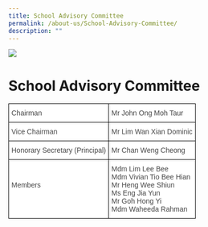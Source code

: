 ```yaml
---
title: School Advisory Committee
permalink: /about-us/School-Advisory-Committee/
description: ""
---
```

![](/images/banner.gif)

School Advisory Committee
=========================

<style type="text/css">
.tg  {border-collapse:collapse;border-spacing:0;}
.tg td{border-color:black;border-style:solid;border-width:1px;font-family:Arial, sans-serif;font-size:14px;
  overflow:hidden;padding:10px 5px;word-break:normal;}
.tg th{border-color:black;border-style:solid;border-width:1px;font-family:Arial, sans-serif;font-size:14px;
  font-weight:normal;overflow:hidden;padding:10px 5px;word-break:normal;}
.tg .tg-fwnj{background-color:#FFF;color:#454545;text-align:left;vertical-align:top}
</style>
<table class="tg">
<thead>
  <tr>
    <th class="tg-fwnj">Chairman</th>
    <th class="tg-fwnj">Mr John Ong Moh Taur</th>
  </tr>
</thead>
<tbody>
	 <tr>
    <td class="tg-fwnj">Vice Chairman</td>
    <td class="tg-fwnj">Mr Lim Wan Xian Dominic</td>
  </tr>
  <tr>
    <td class="tg-fwnj">Honorary Secretary (Principal)</td>
    <td class="tg-fwnj">Mr Chan Weng Cheong</td>
  </tr>
  <tr>
    <td class="tg-fwnj"><br><br>Members<br></td>
    <td class="tg-fwnj"><span style="background-color:initial">Mdm Lim Lee Bee</span><br>Mdm Vivian Tio Bee Hian<br>Mr Heng Wee Shiun <br>Ms Eng Jia Yun<br>Mr Goh Hong Yi<br>Mdm Waheeda Rahman</td>
  </tr>
</tbody>
</table>